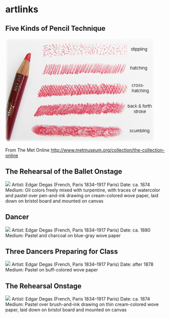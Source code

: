 # artlinks
## Five Kinds of Pencil Technique
![alt text](https://raw.githubusercontent.com/JaimeLynSchatz/artlinks/master/images/colored-pencil-techniques.jpg) 

From The Met Online http://www.metmuseum.org/collection/the-collection-online 

## The Rehearsal of the Ballet Onstage
![](http://images.metmuseum.org/CRDImages/ep/original/DT1565.jpg)
Artist: Edgar Degas (French, Paris 1834–1917 Paris)
Date: ca. 1874
Medium: Oil colors freely mixed with turpentine, with traces of watercolor and pastel over pen-and-ink drawing on cream-colored wove paper, laid down on bristol board and mounted on canvas

## Dancer
![](http://images.metmuseum.org/CRDImages/dp/original/DT4963.jpg)
Artist: Edgar Degas (French, Paris 1834–1917 Paris)
Date: ca. 1880
Medium: Pastel and charcoal on blue-gray wove paper

## Three Dancers Preparing for Class
![](http://images.metmuseum.org/CRDImages/ep/original/DT245118.jpg)
Artist: Edgar Degas (French, Paris 1834–1917 Paris)
Date: after 1878
Medium: Pastel on buff-colored wove paper

## The Rehearsal Onstage
![](http://images.metmuseum.org/CRDImages/ep/original/DT1006.jpg)
Artist: Edgar Degas (French, Paris 1834–1917 Paris)
Date: ca. 1874
Medium: Pastel over brush-and-ink drawing on thin cream-colored wove paper, laid down on bristol board and mounted on canvas

